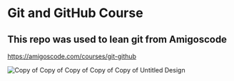 # Git and GitHub Course

## This repo was used to lean git from Amigoscode

 https://amigoscode.com/courses/git-github
 
![Copy of Copy of Copy of Copy of Copy of Untitled Design](https://user-images.githubusercontent.com/85935053/141316681-d45fe5c6-dc1c-4bdf-a772-8b413341d8fa.png)
